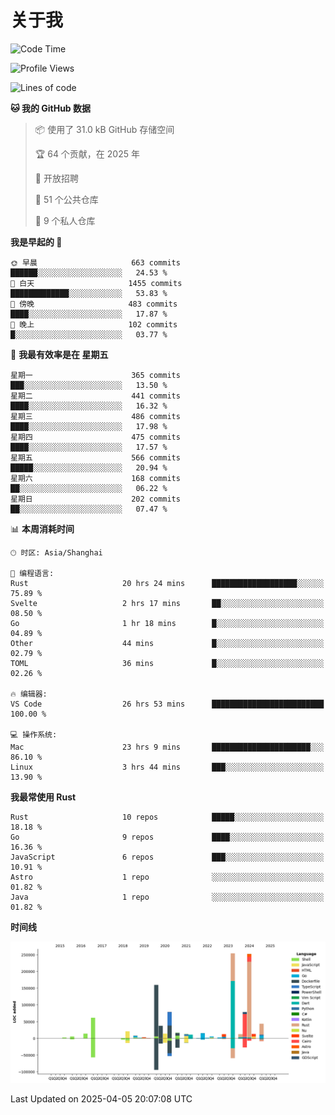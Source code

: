 # 关于我

<!--START_SECTION:waka-->
![Code Time](http://img.shields.io/badge/Code%20Time-3%2C638%20hrs%209%20mins-blue)

![Profile Views](http://img.shields.io/badge/%E4%B8%AA%E4%BA%BA%E8%B5%84%E6%96%99%E8%A7%82%E7%9C%8B%E6%AC%A1%E6%95%B0-0-blue)

![Lines of code](https://img.shields.io/badge/%E4%BB%8E%E3%80%8CHello%20World%E3%80%8D%E8%B5%B7%E6%88%91%E5%B7%B2%E7%BB%8F%E5%86%99%E4%BA%86-1.1%20million%20%E8%A1%8C%E4%BB%A3%E7%A0%81-blue)

**🐱 我的 GitHub 数据** 

> 📦  使用了 31.0 kB GitHub 存储空间 
 > 
> 🏆 64 个贡献，在 2025 年
 > 
> 💼 开放招聘
 > 
> 📜 51 个公共仓库 
 > 
> 🔑 9 个私人仓库 
 > 
**我是早起的 🐤** 

```text
🌞 早晨                     663 commits         ██████░░░░░░░░░░░░░░░░░░░   24.53 % 
🌆 白天                     1455 commits        █████████████░░░░░░░░░░░░   53.83 % 
🌃 傍晚                     483 commits         ████░░░░░░░░░░░░░░░░░░░░░   17.87 % 
🌙 晚上                     102 commits         █░░░░░░░░░░░░░░░░░░░░░░░░   03.77 % 
```
📅 **我最有效率是在 星期五** 

```text
星期一                      365 commits         ███░░░░░░░░░░░░░░░░░░░░░░   13.50 % 
星期二                      441 commits         ████░░░░░░░░░░░░░░░░░░░░░   16.32 % 
星期三                      486 commits         ████░░░░░░░░░░░░░░░░░░░░░   17.98 % 
星期四                      475 commits         ████░░░░░░░░░░░░░░░░░░░░░   17.57 % 
星期五                      566 commits         █████░░░░░░░░░░░░░░░░░░░░   20.94 % 
星期六                      168 commits         ██░░░░░░░░░░░░░░░░░░░░░░░   06.22 % 
星期日                      202 commits         ██░░░░░░░░░░░░░░░░░░░░░░░   07.47 % 
```


📊 **本周消耗时间** 

```text
🕑︎ 时区: Asia/Shanghai

💬 编程语言: 
Rust                     20 hrs 24 mins      ███████████████████░░░░░░   75.89 % 
Svelte                   2 hrs 17 mins       ██░░░░░░░░░░░░░░░░░░░░░░░   08.50 % 
Go                       1 hr 18 mins        █░░░░░░░░░░░░░░░░░░░░░░░░   04.89 % 
Other                    44 mins             █░░░░░░░░░░░░░░░░░░░░░░░░   02.79 % 
TOML                     36 mins             █░░░░░░░░░░░░░░░░░░░░░░░░   02.26 % 

🔥 编辑器: 
VS Code                  26 hrs 53 mins      █████████████████████████   100.00 % 

💻 操作系统: 
Mac                      23 hrs 9 mins       ██████████████████████░░░   86.10 % 
Linux                    3 hrs 44 mins       ███░░░░░░░░░░░░░░░░░░░░░░   13.90 % 
```

**我最常使用 Rust** 

```text
Rust                     10 repos            █████░░░░░░░░░░░░░░░░░░░░   18.18 % 
Go                       9 repos             ████░░░░░░░░░░░░░░░░░░░░░   16.36 % 
JavaScript               6 repos             ███░░░░░░░░░░░░░░░░░░░░░░   10.91 % 
Astro                    1 repo              ░░░░░░░░░░░░░░░░░░░░░░░░░   01.82 % 
Java                     1 repo              ░░░░░░░░░░░░░░░░░░░░░░░░░   01.82 % 
```



**时间线**

![Lines of Code chart](https://raw.githubusercontent.com/catusax/catusax/master/assets/bar_graph.png)


 Last Updated on 2025-04-05 20:07:08 UTC
<!--END_SECTION:waka-->
